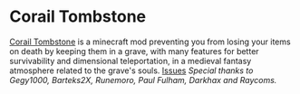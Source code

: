 Corail Tombstone
================
[Corail Tombstone](https://www.curseforge.com/minecraft/mc-mods/corail-tombstone) is a minecraft mod preventing you from losing your items on death by keeping them in a grave, with many features for better survivability and dimensional teleportation, in a medieval fantasy atmosphere related to the grave's souls.
[Issues](https://www.curseforge.com/minecraft/mc-mods/corail-tombstone/issues)
*Special thanks to Gegy1000, Barteks2X, Runemoro, Paul Fulham, Darkhax and Raycoms.*